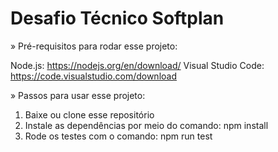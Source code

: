 <h1> Desafio Técnico Softplan </h1>


» Pré-requisitos para rodar esse projeto: 

Node.js: https://nodejs.org/en/download/
Visual Studio Code: https://code.visualstudio.com/download

» Passos para usar esse projeto:

1. Baixe ou clone esse repositório
2. Instale as dependências por meio do comando: npm install
3. Rode os testes com o comando: npm run test

